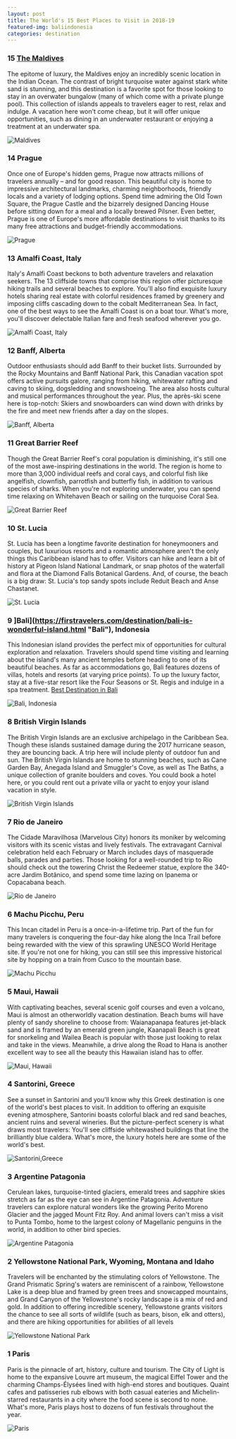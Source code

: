 ```yaml
---
layout: post
title: The World's 15 Best Places to Visit in 2018-19
featured-img: baliindonesia
categories: destination
---
```


### 15 [The Maldives](https://firstravelers.com/destination/maldives.html "Maldives")
The epitome of luxury, the Maldives enjoy an incredibly scenic location in the Indian Ocean. The contrast of bright turquoise water against stark white sand is stunning, and this destination is a favorite spot for those looking to stay in an overwater bungalow (many of which come with a private plunge pool). This collection of islands appeals to travelers eager to rest, relax and indulge. A vacation here won't come cheap, but it will offer unique opportunities, such as dining in an underwater restaurant or enjoying a treatment at an underwater spa.

![Maldives][Maldives]

### 14 Prague
Once one of Europe's hidden gems, Prague now attracts millions of travelers annually – and for good reason. This beautiful city is home to impressive architectural landmarks, charming neighborhoods, friendly locals and a variety of lodging options. Spend time admiring the Old Town Square, the Prague Castle and the bizarrely designed Dancing House before sitting down for a meal and a locally brewed Pilsner. Even better, Prague is one of Europe's more affordable destinations to visit thanks to its many free attractions and budget-friendly accommodations. 

![Prague][Prague]

### 13 Amalfi Coast, Italy
Italy's Amalfi Coast beckons to both adventure travelers and relaxation seekers. The 13 cliffside towns that comprise this region offer picturesque hiking trails and several beaches to explore. You'll also find exquisite luxury hotels sharing real estate with colorful residences framed by greenery and imposing cliffs cascading down to the cobalt Mediterranean Sea. In fact, one of the best ways to see the Amalfi Coast is on a boat tour. What's more, you'll discover delectable Italian fare and fresh seafood wherever you go.

![Amalfi Coast, Italy][Amalfi]

### 12 Banff, Alberta
Outdoor enthusiasts should add Banff to their bucket lists. Surrounded by the Rocky Mountains and Banff National Park, this Canadian vacation spot offers active pursuits galore, ranging from hiking, whitewater rafting and caving to skiing, dogsledding and snowshoeing. The area also hosts cultural and musical performances throughout the year. Plus, the après-ski scene here is top-notch: Skiers and snowboarders can wind down with drinks by the fire and meet new friends after a day on the slopes.

![Banff, Alberta][Banff]

### 11 Great Barrier Reef
Though the Great Barrier Reef's coral population is diminishing, it's still one of the most awe-inspiring destinations in the world. The region is home to more than 3,000 individual reefs and coral cays, and colorful fish like angelfish, clownfish, parrotfish and butterfly fish, in addition to various species of sharks. When you're not exploring underwater, you can spend time relaxing on Whitehaven Beach or sailing on the turquoise Coral Sea.

![Great Barrier Reef][Great]

### 10 St. Lucia
St. Lucia has been a longtime favorite destination for honeymooners and couples, but luxurious resorts and a romantic atmosphere aren't the only things this Caribbean island has to offer. Visitors can hike and learn a bit of history at Pigeon Island National Landmark, or snap photos of the waterfall and flora at the Diamond Falls Botanical Gardens. And, of course, the beach is a big draw: St. Lucia's top sandy spots include Reduit Beach and Anse Chastanet.

![St. Lucia][Lucia]

### 9 ]Bali](https://firstravelers.com/destination/bali-is-wonderful-island.html "Bali"), Indonesia
This Indonesian island provides the perfect mix of opportunities for cultural exploration and relaxation. Travelers should spend time visiting and learning about the island's many ancient temples before heading to one of its beautiful beaches. As far as accommodations go, Bali features dozens of villas, hotels and resorts (at varying price points). To up the luxury factor, stay at a five-star resort like the Four Seasons or St. Regis and indulge in a spa treatment. [Best Destination in Bali](https://firstravelers.com/destination/14-of-the-best-in-bali.html "Best Destination in Bali")

![Bali, Indonesia][Baliindonesia]

### 8 British Virgin Islands
The British Virgin Islands are an exclusive archipelago in the Caribbean Sea. Though these islands sustained damage during the 2017 hurricane season, they are bouncing back. A trip here will include plenty of outdoor fun and sun. The British Virgin Islands are home to stunning beaches, such as Cane Garden Bay, Anegada Island and Smuggler's Cove, as well as The Baths, a unique collection of granite boulders and coves. You could book a hotel here, or you could rent out a private villa or yacht to enjoy your island vacation in style.

![British Virgin Islands][British]

### 7 Rio de Janeiro
The Cidade Maravilhosa (Marvelous City) honors its moniker by welcoming visitors with its scenic vistas and lively festivals. The extravagant Carnival celebration held each February or March includes days of masquerade balls, parades and parties. Those looking for a well-rounded trip to Rio should check out the towering Christ the Redeemer statue, explore the 340-acre Jardim Botânico, and spend some time lazing on Ipanema or Copacabana beach.

![Rio de Janeiro][Rio]

### 6 Machu Picchu, Peru
This Incan citadel in Peru is a once-in-a-lifetime trip. Part of the fun for many travelers is conquering the four-day hike along the Inca Trail before being rewarded with the view of this sprawling UNESCO World Heritage site. If you're not one for hiking, you can still see this impressive historical site by hopping on a train from Cusco to the mountain base.

![Machu Picchu][Machu]

### 5 Maui, Hawaii
With captivating beaches, several scenic golf courses and even a volcano, Maui is almost an otherworldly vacation destination. Beach bums will have plenty of sandy shoreline to choose from: Waianapanapa features jet-black sand and is framed by an emerald green jungle, Kaanapali Beach is great for snorkeling and Wailea Beach is popular with those just looking to relax and take in the views. Meanwhile, a drive along the Road to Hana is another excellent way to see all the beauty this Hawaiian island has to offer.

![Maui, Hawaii][Maui]

### 4 Santorini, Greece
See a sunset in Santorini and you'll know why this Greek destination is one of the world's best places to visit. In addition to offering an exquisite evening atmosphere, Santorini boasts colorful black and red sand beaches, ancient ruins and several wineries. But the picture-perfect scenery is what draws most travelers: You'll see cliffside whitewashed buildings that line the brilliantly blue caldera. What's more, the luxury hotels here are some of the world's best.

![Santorini,Greece][Santorini]

### 3 Argentine Patagonia
Cerulean lakes, turquoise-tinted glaciers, emerald trees and sapphire skies stretch as far as the eye can see in Argentine Patagonia. Adventure travelers can explore natural wonders like the growing Perito Moreno Glacier and the jagged Mount Fitz Roy. And animal lovers can't miss a visit to Punta Tombo, home to the largest colony of Magellanic penguins in the world, in addition to other bird species.

![Argentine Patagonia][Argentine]

### 2 Yellowstone National Park, Wyoming, Montana and Idaho
Travelers will be enchanted by the stimulating colors of Yellowstone. The Grand Prismatic Spring's waters are reminiscent of a rainbow, Yellowstone Lake is a deep blue and framed by green trees and snowcapped mountains, and Grand Canyon of the Yellowstone's rocky landscape is a mix of red and gold. In addition to offering incredible scenery, Yellowstone grants visitors the chance to see all sorts of wildlife (such as bears, bison, elk and otters), and there are hiking opportunities for abilities of all levels

![Yellowstone National Park][Yellowstone]

### 1 Paris
Paris is the pinnacle of art, history, culture and tourism. The City of Light is home to the expansive Louvre art museum, the magical Eiffel Tower and the charming Champs-Élysées lined with high-end stores and boutiques. Quaint cafes and patisseries rub elbows with both casual eateries and Michelin-starred restaurants in a city where the food scene is second to none. What's more, Paris plays host to dozens of fun festivals throughout the year.

![Paris][Paris]

[Paris]: https://firstravelers.com/assets/img/posts/paris.jpg "Paris"
[Yellowstone]: https://firstravelers.com/assets/img/posts/yellowstone.jpg "Yellowstone National Park"
[Argentine]: https://firstravelers.com/assets/img/posts/argentine.jpg "Argentine Patagonia"
[Santorini]: https://firstravelers.com/assets/img/posts/santorini.jpg "Santorini,Greece"
[Maui]: https://firstravelers.com/assets/img/posts/maui.jpg "Maui, Hawaii"
[Machu]: https://firstravelers.com/assets/img/posts/machu.jpg "Machu Picchu"
[Rio]: https://firstravelers.com/assets/img/posts/rio.jpg "Rio de Janeiro"
[British]: https://firstravelers.com/assets/img/posts/british.jpg "British Virgin Islands"
[Baliindonesia]: https://firstravelers.com/assets/img/posts/baliindonesia.jpg "Bali Indonesia"
[Lucia]: https://firstravelers.com/assets/img/posts/lucia.jpg "St. Lucia"
[Great]: https://firstravelers.com/assets/img/posts/great.jpg "Great Barrier Rief"
[Banff]: https://firstravelers.com/assets/img/posts/banff.jpg "Banff, Alberta"
[Amalfi]: https://firstravelers.com/assets/img/posts/amalfy.jpg "Amalfi Coast, Italy"
[Prague]: https://firstravelers.com/assets/img/posts/prague.jpg "Prague"
[Maldives]: https://firstravelers.com/assets/img/posts/maldives.jpg "Maldives"




